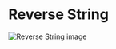 # Reverse String
![Reverse String image](https://github.com/Mitrixlance/Analisis_Puzzle/blob/master/images/ReverseString.PNG)
